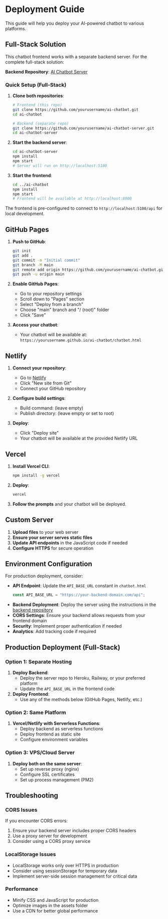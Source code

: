 # Deployment Guide

This guide will help you deploy your AI-powered chatbot to various platforms.

## Full-Stack Solution

This chatbot frontend works with a separate backend server. For the complete full-stack solution:

**Backend Repository**: [AI Chatbot Server](https://github.com/yourusername/ai-chatbot-server)

### Quick Setup (Full-Stack)

1. **Clone both repositories**:

   ```bash
   # Frontend (this repo)
   git clone https://github.com/yourusername/ai-chatbot.git
   cd ai-chatbot

   # Backend (separate repo)
   git clone https://github.com/yourusername/ai-chatbot-server.git
   cd ai-chatbot-server
   ```

2. **Start the backend server**:

   ```bash
   cd ai-chatbot-server
   npm install
   npm start
   # Server will run on http://localhost:5100
   ```

3. **Start the frontend**:
   ```bash
   cd ../ai-chatbot
   npm install
   npm start
   # Frontend will be available at http://localhost:8000
   ```

The frontend is pre-configured to connect to `http://localhost:5100/api` for local development.

## GitHub Pages

1. **Push to GitHub**:

   ```bash
   git init
   git add .
   git commit -m "Initial commit"
   git branch -M main
   git remote add origin https://github.com/yourusername/ai-chatbot.git
   git push -u origin main
   ```

2. **Enable GitHub Pages**:

   - Go to your repository settings
   - Scroll down to "Pages" section
   - Select "Deploy from a branch"
   - Choose "main" branch and "/ (root)" folder
   - Click "Save"

3. **Access your chatbot**:
   - Your chatbot will be available at: `https://yourusername.github.io/ai-chatbot/chatbot.html`

## Netlify

1. **Connect your repository**:

   - Go to [Netlify](https://netlify.com)
   - Click "New site from Git"
   - Connect your GitHub repository

2. **Configure build settings**:

   - Build command: (leave empty)
   - Publish directory: (leave empty or set to root)

3. **Deploy**:
   - Click "Deploy site"
   - Your chatbot will be available at the provided Netlify URL

## Vercel

1. **Install Vercel CLI**:

   ```bash
   npm install -g vercel
   ```

2. **Deploy**:

   ```bash
   vercel
   ```

3. **Follow the prompts** and your chatbot will be deployed.

## Custom Server

1. **Upload files** to your web server
2. **Ensure your server serves static files**
3. **Update API endpoints** in the JavaScript code if needed
4. **Configure HTTPS** for secure operation

## Environment Configuration

For production deployment, consider:

- **API Endpoint**: Update the `API_BASE_URL` constant in `chatbot.html`
  ```javascript
  const API_BASE_URL = "https://your-backend-domain.com/api";
  ```
- **Backend Deployment**: Deploy the server using the instructions in the [backend repository](https://github.com/yourusername/ai-chatbot-server)
- **CORS Settings**: Ensure your backend allows requests from your frontend domain
- **Security**: Implement proper authentication if needed
- **Analytics**: Add tracking code if required

## Production Deployment (Full-Stack)

### Option 1: Separate Hosting

1. **Deploy Backend**:
   - Deploy the server repo to Heroku, Railway, or your preferred platform
   - Update the `API_BASE_URL` in the frontend code
2. **Deploy Frontend**:
   - Use any of the methods below (GitHub Pages, Netlify, etc.)

### Option 2: Same Platform

1. **Vercel/Netlify with Serverless Functions**:
   - Deploy backend as serverless functions
   - Deploy frontend as static site
   - Configure environment variables

### Option 3: VPS/Cloud Server

1. **Deploy both on the same server**:
   - Set up reverse proxy (nginx)
   - Configure SSL certificates
   - Set up process management (PM2)

## Troubleshooting

### CORS Issues

If you encounter CORS errors:

1. Ensure your backend server includes proper CORS headers
2. Use a proxy server for development
3. Consider using a CORS proxy service

### LocalStorage Issues

- LocalStorage works only over HTTPS in production
- Consider using sessionStorage for temporary data
- Implement server-side session management for critical data

### Performance

- Minify CSS and JavaScript for production
- Optimize images in the assets folder
- Use a CDN for better global performance
